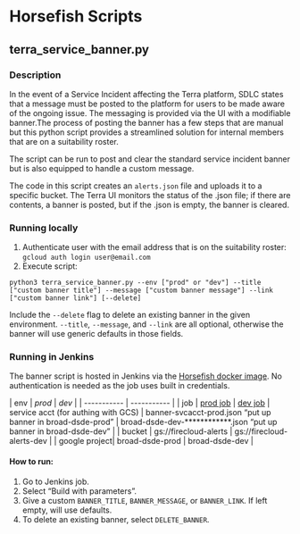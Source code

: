# Horsefish Scripts 

## terra_service_banner.py
### Description
In the event of a Service Incident affecting the Terra platform, SDLC states that a message must be posted to the platform for users to be made aware of the ongoing issue. The messaging is provided via the UI with a modifiable banner.The process of posting the banner has a few steps that are manual but this python script provides a streamlined solution for internal members that are on a suitability roster.

The script can be run to post and clear the standard service incident banner but is also equipped to handle a custom message.

The code in this script creates an `alerts.json` file and uploads it to a specific bucket. The Terra UI monitors the status of the .json file; if there are contents, a banner is posted, but if the .json is empty, the banner is cleared. 

### Running locally
1. Authenticate user with the email address that is on the suitability roster: `gcloud auth login user@email.com`
2. Execute script:
```
python3 terra_service_banner.py --env ["prod" or "dev"] --title ["custom banner title"] --message ["custom banner message"] --link ["custom banner link"] [--delete]
```

Include the `--delete` flag to delete an existing banner in the given environment. `--title`, `--message`, and `--link` are all optional, otherwise the banner will use generic defaults in those fields.

### Running in Jenkins
The banner script is hosted in Jenkins via the [Horsefish docker image](https://hub.docker.com/r/broadinstitute/horsefish).  No authentication is needed as the job uses built in credentials. 

| env | *prod* | *dev* |
| ----------- | ----------- |
| job      | [prod job](https://fcprod-jenkins.dsp-techops.broadinstitute.org/job/terra-service-banner) | [dev job](https://fc-jenkins.dsp-techops.broadinstitute.org/job/terra-service-banner/)
| service acct (for authing with GCS)   | banner-svcacct-prod.json “put up banner in broad-dsde-prod” | broad-dsde-dev-************.json “put up banner in broad-dsde-dev” |
| bucket | gs://firecloud-alerts | gs://firecloud-alerts-dev |
| google project| broad-dsde-prod | broad-dsde-dev |

#### How to run:
1. Go to Jenkins job.
2. Select “Build with parameters”.
3. Give a custom `BANNER_TITLE`, `BANNER_MESSAGE`, or `BANNER_LINK`.  If left empty, will use defaults.
4. To delete an existing banner, select `DELETE_BANNER`.
